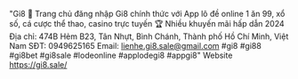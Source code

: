"Gi8 🌟 Trang chủ đăng nhập Gi8 chính thức với App lô đề online 1 ăn 99, xổ số, cá cược thể thao, casino trực tuyến 🏆 Nhiều khuyến mãi hấp dẫn 2024
Địa chỉ: 474B Hẻm B23, Tân Nhựt, Bình Chánh, Thành phố Hồ Chí Minh, Việt Nam
SĐT: 0949625165
Email: lienhe.gi8.sale@gmail.com
#gi8 #gi88 #gi8bet #gi8sale #lodeonline #applodegi8 #appgi8"
Website	https://gi8.sale/
